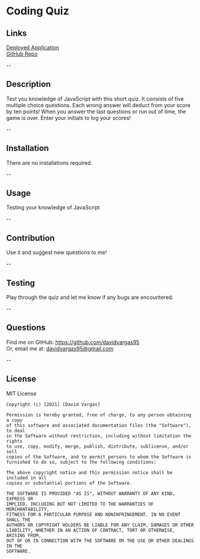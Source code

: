 # Coding Quiz

  ## Links

  [Deployed Application](https://davidvargas95.github.io/04-coding-quiz/)<br>
  [GitHub Repo](https://github.com/davidvargas95/04-coding-quiz)

  --

  ## Description
  Test you knowledge of JavaScript with this short quiz. It consists of five multiple choice questions. Each wrong answer will deduct from your score by ten points! When you answer the last questions or run out of time, the game is over. Enter your initials to log your scores!

  --
  ## Installation
  There are no installations required.

  --
  ## Usage
  Testing your knowledge of JavaScript

  --
  ## Contribution
  Use it and suggest new questions to me!

  --
  ## Testing
  Play through the quiz and let me know if any bugs are encountered.

  --
  ## Questions
  Find me on GitHub: https://github.com/davidvargas95
  <br/>Or, email me at: davidvargas95@gmail.com

  --
  ## License
  MIT License

    Copyright (c) [2021] [David Vargas]
    
    Permission is hereby granted, free of charge, to any person obtaining a copy
    of this software and associated documentation files (the "Software"), to deal
    in the Software without restriction, including without limitation the rights
    to use, copy, modify, merge, publish, distribute, sublicense, and/or sell
    copies of the Software, and to permit persons to whom the Software is
    furnished to do so, subject to the following conditions:
    
    The above copyright notice and this permission notice shall be included in all
    copies or substantial portions of the Software.
    
    THE SOFTWARE IS PROVIDED "AS IS", WITHOUT WARRANTY OF ANY KIND, EXPRESS OR
    IMPLIED, INCLUDING BUT NOT LIMITED TO THE WARRANTIES OF MERCHANTABILITY,
    FITNESS FOR A PARTICULAR PURPOSE AND NONINFRINGEMENT. IN NO EVENT SHALL THE
    AUTHORS OR COPYRIGHT HOLDERS BE LIABLE FOR ANY CLAIM, DAMAGES OR OTHER
    LIABILITY, WHETHER IN AN ACTION OF CONTRACT, TORT OR OTHERWISE, ARISING FROM,
    OUT OF OR IN CONNECTION WITH THE SOFTWARE OR THE USE OR OTHER DEALINGS IN THE
    SOFTWARE.